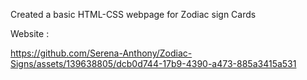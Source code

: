 Created a basic HTML-CSS webpage for Zodiac sign Cards


Website :

https://github.com/Serena-Anthony/Zodiac-Signs/assets/139638805/dcb0d744-17b9-4390-a473-885a3415a531


